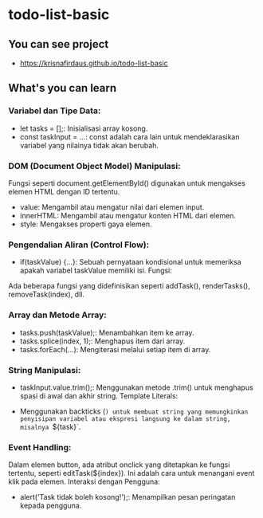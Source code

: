 # todo-list-basic

## You can see project

- https://krisnafirdaus.github.io/todo-list-basic

## What's you can learn

### Variabel dan Tipe Data:

- let tasks = [];: Inisialisasi array kosong.
- const taskInput = ...: const adalah cara lain untuk mendeklarasikan variabel yang nilainya tidak akan berubah.

### DOM (Document Object Model) Manipulasi:

Fungsi seperti document.getElementById() digunakan untuk mengakses elemen HTML dengan ID tertentu.

- value: Mengambil atau mengatur nilai dari elemen input.
- innerHTML: Mengambil atau mengatur konten HTML dari elemen.
- style: Mengakses properti gaya elemen.

### Pengendalian Aliran (Control Flow):

- if(taskValue) {...}: Sebuah pernyataan kondisional untuk memeriksa apakah variabel taskValue memiliki isi.
  Fungsi:

Ada beberapa fungsi yang didefinisikan seperti addTask(), renderTasks(), removeTask(index), dll.

### Array dan Metode Array:

- tasks.push(taskValue);: Menambahkan item ke array.
- tasks.splice(index, 1);: Menghapus item dari array.
- tasks.forEach(...): Mengiterasi melalui setiap item di array.

### String Manipulasi:

- taskInput.value.trim();: Menggunakan metode .trim() untuk menghapus spasi di awal dan akhir string.
  Template Literals:

- Menggunakan backticks (`) untuk membuat string yang memungkinkan penyisipan variabel atau ekspresi langsung ke dalam string, misalnya `${task}`.

### Event Handling:

Dalam elemen button, ada atribut onclick yang ditetapkan ke fungsi tertentu, seperti editTask(${index}). Ini adalah cara untuk menangani event klik pada elemen.
Interaksi dengan Pengguna:

- alert('Task tidak boleh kosong!');: Menampilkan pesan peringatan kepada pengguna.
